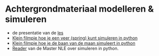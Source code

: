 # Achtergrondmateriaal modelleren & simuleren
- de presentatie van de [les](./files/Hoe_werken_modellering_en_simulatie_pakketten_voor_git.pptx)
- [Klein filmpje hoe je een veer (spring) kunt simuleren in python](https://www.youtube.com/watch?v=XVYBJsvhW0o)
- [Klein filmpje hoe je de baan van de maan simuleert in python](https://www.youtube.com/watch?v=KMB6UGZRsCg)
- [Reader](./files/Reader.docx) van de Master NLE over simuleren in python. 